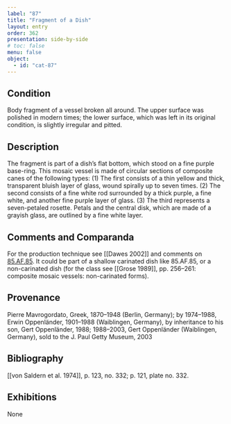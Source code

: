 ```yaml
---
label: "87"
title: "Fragment of a Dish"
layout: entry
order: 362
presentation: side-by-side
# toc: false
menu: false
object:
  - id: "cat-87"
---
```


## Condition

Body fragment of a vessel broken all around. The upper surface was polished in modern times; the lower surface, which was left in its original condition, is slightly irregular and pitted.

## Description

The fragment is part of a dish’s flat bottom, which stood on a fine purple base-ring. This mosaic vessel is made of circular sections of composite canes of the following types: (1) The first consists of a thin yellow and thick, transparent bluish layer of glass, wound spirally up to seven times. (2) The second consists of a fine white rod surrounded by a thick purple, a fine white, and another fine purple layer of glass. (3) The third represents a seven-petaled rosette. Petals and the central disk, which are made of a grayish glass, are outlined by a fine white layer.

## Comments and Comparanda

For the production technique see [[Dawes 2002]] and comments on [85.AF.85](#num). It could be part of a shallow carinated dish like 85.AF.85, or a non-carinated dish (for the class see [[Grose 1989]], pp. 256–261: composite mosaic vessels: non-carinated forms).

## Provenance

Pierre Mavrogordato, Greek, 1870–1948 (Berlin, Germany); by 1974–1988, Erwin Oppenländer, 1901–1988 (Waiblingen, Germany), by inheritance to his son, Gert Oppenländer, 1988; 1988–2003, Gert Oppenländer (Waiblingen, Germany), sold to the J. Paul Getty Museum, 2003

## Bibliography

[[von Saldern et al. 1974]], p. 123, no. 332; p. 121, plate no. 332.

## Exhibitions

None